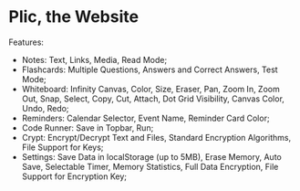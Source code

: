 # Plic, the Website
Features:
* Notes: Text, Links, Media, Read Mode;
* Flashcards: Multiple Questions, Answers and Correct Answers, Test Mode;
* Whiteboard: Infinity Canvas, Color, Size, Eraser, Pan, Zoom In, Zoom Out, Snap, Select, Copy, Cut, Attach, Dot Grid Visibility, Canvas Color, Undo, Redo;
* Reminders: Calendar Selector, Event Name, Reminder Card Color;
* Code Runner: Save in Topbar, Run;
* Crypt: Encrypt/Decrypt Text and Files, Standard Encryption Algorithms, File Support for Keys;
* Settings: Save Data in localStorage (up to 5MB), Erase Memory, Auto Save, Selectable Timer, Memory Statistics, Full Data Encryption, File Support for Encryption Key;
